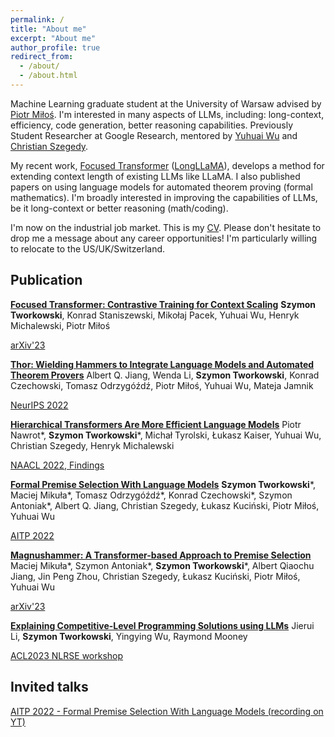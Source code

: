 ```yaml
---
permalink: /
title: "About me"
excerpt: "About me"
author_profile: true
redirect_from: 
  - /about/
  - /about.html
---
```



Machine Learning graduate student at the University of Warsaw advised by [Piotr Miłoś](https://scholar.google.com/citations?user=Se67XecAAAAJ&hl=en). 
I'm interested in many aspects of LLMs, including: long-context, efficiency, code generation, better reasoning capabilities. Previously Student Researcher at Google Research, mentored by [Yuhuai Wu](http://www.cs.toronto.edu/~ywu) and [Christian Szegedy](https://scholar.google.com/citations?user=bnQMuzgAAAAJ&hl=en).

My recent work, [Focused Transformer](https://arxiv.org/abs/2307.03170) ([LongLLaMA](https://github.com/CStanKonrad/long_llama)), develops a method for extending context length of existing LLMs like LLaMA. I also published papers on using language models for automated theorem proving (formal mathematics). I'm broadly interested in improving the capabilities of LLMs, be it long-context or better reasoning (math/coding).

I'm now on the industrial job market. This is my [CV](https://students.mimuw.edu.pl/~st406386/cv_st_23072.pdf). Please don't hesitate to drop me a message about any career opportunities! I'm particularly willing to relocate to the US/UK/Switzerland.


Publication
------
[**Focused Transformer: Contrastive Training for Context Scaling**](https://arxiv.org/abs/2307.03170)
**Szymon Tworkowski**, Konrad Staniszewski, Mikołaj Pacek, Yuhuai Wu, Henryk Michalewski, Piotr Miłoś

[arXiv'23](https://arxiv.org/abs/2307.03170)

[**Thor: Wielding Hammers to Integrate Language Models and Automated Theorem Provers**](https://arxiv.org/abs/2205.10893)
Albert Q. Jiang, Wenda Li, **Szymon Tworkowski**, Konrad Czechowski, Tomasz Odrzygóźdź, Piotr Miłoś, Yuhuai Wu, Mateja Jamnik

[NeurIPS 2022](https://openreview.net/forum?id=fUeOyt-2EOp)

[**Hierarchical Transformers Are More Efficient Language Models**](https://arxiv.org/abs/2110.13711)
Piotr Nawrot*, **Szymon Tworkowski***, Michał Tyrolski, Łukasz Kaiser, Yuhuai Wu, Christian Szegedy, Henryk Michalewski

[NAACL 2022, Findings](https://aclanthology.org/2022.findings-naacl.117.pdf)

[**Formal Premise Selection With Language Models**](http://aitp-conference.org/2022/abstract/AITP_2022_paper_32.pdf)
**Szymon Tworkowski***, Maciej Mikuła*, Tomasz Odrzygóźdź*, Konrad Czechowski*, Szymon Antoniak*, Albert Q. Jiang, Christian Szegedy, Łukasz Kuciński, Piotr Miłoś, Yuhuai Wu

[AITP 2022](http://aitp-conference.org/2022/abstract/AITP_2022_paper_32.pdf)

[**Magnushammer: A Transformer-based Approach to Premise Selection**](https://arxiv.org/abs/2303.04488)
Maciej Mikuła*, Szymon Antoniak*, **Szymon Tworkowski***, Albert Qiaochu Jiang, Jin Peng Zhou, Christian Szegedy, Łukasz Kuciński, Piotr Miłoś, Yuhuai Wu

[arXiv'23](https://arxiv.org/abs/2303.04488)

[**Explaining Competitive-Level Programming Solutions using LLMs**](https://arxiv.org/abs/2307.05337)
Jierui Li, **Szymon Tworkowski**, Yingying Wu, Raymond Mooney

[ACL2023 NLRSE workshop](https://arxiv.org/abs/2307.05337)

Invited talks
------
[AITP 2022 - Formal Premise Selection With Language Models (recording on YT)](https://www.youtube.com/watch?v=gem5xO3FhQc)
